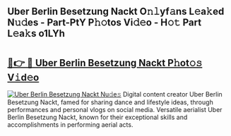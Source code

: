 ## Uber Berlin Besetzung Nackt O𝚗𝚕yf𝚊ns L𝚎a𝚔ed N𝚞𝚍es - Part-PtY P𝚑𝚘tos Vi𝚍𝚎o - H𝚘𝚝 Part L𝚎a𝚔s o1LYh

# <h2><a href="http://kf4km5d.oniu.top/?m=Uber+Berlin+Besetzung+Nackt">🔗👉 🔴 Uber Berlin Besetzung Nackt P𝚑ot𝚘𝚜 V𝚒d𝚎o</a></h2>

[![Uber Berlin Besetzung Nackt Nu𝚍e𝚜](https://i.imgur.com/0qMVB7G.gif)](http://kf4km5d.oniu.top/?m=Uber+Berlin+Besetzung+Nackt)
Digital content creator Uber Berlin Besetzung Nackt, famed for sharing dance and lifestyle ideas, through performances and personal vlogs on social media. Versatile aerialist Uber Berlin Besetzung Nackt, known for their exceptional skills and accomplishments in performing aerial acts.  
